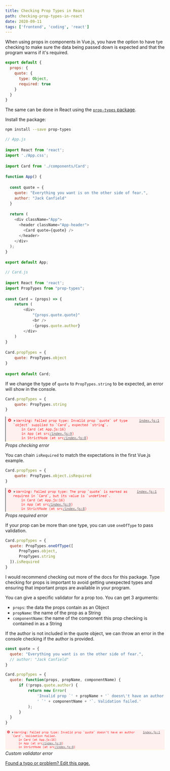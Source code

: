 ```yaml
---
title: Checking Prop Types in React
path: checking-prop-types-in-react
date: 2020-09-11
tags: ['frontend', 'coding', 'react']
---
```


When using props in components in Vue.js, you have the option to have tye checking to make sure the data being passed down is expected and that the program warns if it's required.

```js
export default {
  props: {
    quote: {
      type: Object,
      required: true
    }
  }
}
```

The same can be done in React using the [`prop-types` package](https://www.npmjs.com/package/prop-types).

Install the package:
```bash
npm install --save prop-types
```

```js
// App.js

import React from 'react';
import './App.css';

import Card from './components/Card';

function App() {

  const quote = {
    quote: "Everything you want is on the other side of fear.",
    author: "Jack Canfield"
  }

  return (
    <div className="App">
      <header className="App-header">
        <Card quote={quote} />
      </header>
    </div>
  );
}

export default App;
```

```js
// Card.js

import React from 'react';
import PropTypes from "prop-types";

const Card = (props) => {
    return (
        <div>
            "{props.quote.quote}"
            <br />
            -{props.quote.author}
        </div>
    )
}

Card.propTypes = {
    quote: PropTypes.object
}

export default Card;
```

If we change the type of `quote` to `PropTypes.string` to be expected, an error will show in the console.

```js
Card.propTypes = {
    quote: PropTypes.string
}
```

![Props checking error](./images/2020-09-11/checking-error.png)
_Props checking error_

You can chain `isRequired` to match the expectations in the first Vue.js example.

```js
Card.propTypes = {
    quote: PropTypes.object.isRequired
}
```

![Props required error](./images/2020-09-11/required-error.png)
_Props required error_

If your prop can be more than one type, you can use `oneOfType` to pass validation.

```js
Card.propTypes = {
  quote: PropTypes.oneOfType([
      PropTypes.object,
      PropTypes.string
  ]).isRequired
}
```

I would recommend checking out more of the docs for this package. Type checking for props is important to avoid getting unexpected types and ensuring that important props are available in your program.

You can give a specific validator for a prop too. You can get 3 arguments:

- `props`: the data the props contain as an Object
- `propName`: the name of the prop as a String
- `componentName`: the name of the component this prop checking is contained in as a String

If the author is not included in the quote object, we can throw an error in the console checking if the author is provided.

```js
const quote = {
  quote: "Everything you want is on the other side of fear.",
  // author: "Jack Canfield"
}
```

```js
Card.propTypes = {
  quote: function(props, propName, componentName) {
      if (!props.quote.author) {
          return new Error(
              'Invalid prop `' + propName + '` doesn\'t have an author' +
              ' `' + componentName + '`. Validation failed.'
          );
      }
  }
}
```

![Custom validator error](./images/2020-09-11/custom-validator-error.png)
_Custom validator error_

[Found a typo or problem? Edit this page.]()
